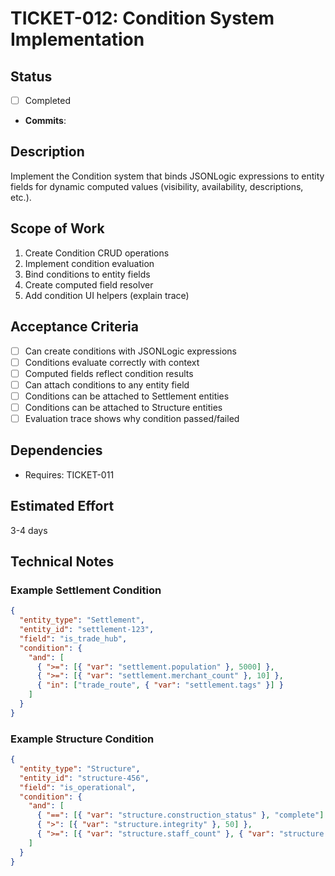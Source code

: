 # TICKET-012: Condition System Implementation

## Status

- [ ] Completed
- **Commits**:

## Description

Implement the Condition system that binds JSONLogic expressions to entity fields for dynamic computed values (visibility, availability, descriptions, etc.).

## Scope of Work

1. Create Condition CRUD operations
2. Implement condition evaluation
3. Bind conditions to entity fields
4. Create computed field resolver
5. Add condition UI helpers (explain trace)

## Acceptance Criteria

- [ ] Can create conditions with JSONLogic expressions
- [ ] Conditions evaluate correctly with context
- [ ] Computed fields reflect condition results
- [ ] Can attach conditions to any entity field
- [ ] Conditions can be attached to Settlement entities
- [ ] Conditions can be attached to Structure entities
- [ ] Evaluation trace shows why condition passed/failed

## Dependencies

- Requires: TICKET-011

## Estimated Effort

3-4 days

## Technical Notes

### Example Settlement Condition

```json
{
  "entity_type": "Settlement",
  "entity_id": "settlement-123",
  "field": "is_trade_hub",
  "condition": {
    "and": [
      { ">=": [{ "var": "settlement.population" }, 5000] },
      { ">=": [{ "var": "settlement.merchant_count" }, 10] },
      { "in": ["trade_route", { "var": "settlement.tags" }] }
    ]
  }
}
```

### Example Structure Condition

```json
{
  "entity_type": "Structure",
  "entity_id": "structure-456",
  "field": "is_operational",
  "condition": {
    "and": [
      { "==": [{ "var": "structure.construction_status" }, "complete"] },
      { ">": [{ "var": "structure.integrity" }, 50] },
      { ">=": [{ "var": "structure.staff_count" }, { "var": "structure.min_staff" }] }
    ]
  }
}
```

